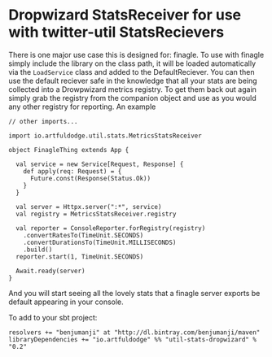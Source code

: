 Dropwizard StatsReceiver for use with twitter-util StatsRecievers
==================================================================

There is one major use case this is designed for: finagle. To use with finagle simply include the library on the class path, it will be loaded automatically via the `LoadService` class and added to the DefaultReciever. You can then use the default reciever safe in the knowledge that all your stats are being collected into a Drowpwizard metrics registry. To get them back out again simply grab the registry from the companion object and use as you would any other registry for reporting. An example

```
// other imports...

import io.artfuldodge.util.stats.MetricsStatsReceiver

object FinagleThing extends App {

  val service = new Service[Request, Response] {
    def apply(req: Request) = {
      Future.const(Response(Status.Ok))
    }
  }

  val server = Httpx.server(":*", service)
  val registry = MetricsStatsReceiver.registry

  val reporter = ConsoleReporter.forRegistry(registry)
    .convertRatesTo(TimeUnit.SECONDS)
    .convertDurationsTo(TimeUnit.MILLISECONDS)
    .build()
  reporter.start(1, TimeUnit.SECONDS)

  Await.ready(server)
}
```

And you will start seeing all the lovely stats that a finagle server exports be default appearing in your console.

To add to your sbt project:

```
resolvers += "benjumanji" at "http://dl.bintray.com/benjumanji/maven"
libraryDependencies += "io.artfuldodge" %% "util-stats-dropwizard" % "0.2"
```
